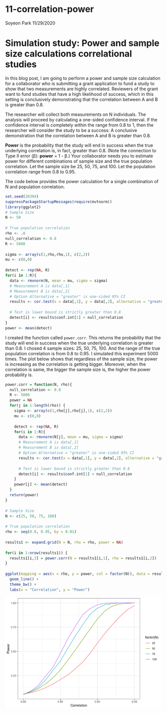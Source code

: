 11-correlation-power
================
Soyeon Park
11/29/2020

# Simulation study: Power and sample size calculations correlational studies

In this blog post, I am going to perform a power and sample size
calculation for a collaborator who is submitting a grant application to
fund a study to show that two measurements are highly correlated.
Reviewers of the grant want to fund studies that have a high likelihood
of success, which in this setting is conclusively demonstrating that the
correlation between A and B is greater than 0.8.

The researcher will collect both measurements on N individuals. The
analysis will proceed by calculating a one-sided confidence interval. If
the confidence interval is completely within the range from 0.8 to 1,
then the researcher will consider the study to be a success: A
conclusive demonstration that the correlation between A and B is greater
than 0.8.

**Power** is the probability that the study will end in success when the
true underlying correlation is, in fact, greater than 0.8. (Note the
connection to Type II error (β): **power** = 1 - β.) Your collaborator
needs you to estimate power for different combinations of sample size
and the true population correlation. Let the sample size be 25, 50, 75,
and 100. Let the population correlation range from 0.8 to 0.95.

The code below provides the power calculation for a single combination
of N and population correlation.

``` r
set.seed(20394)
suppressPackageStartupMessages(require(mvtnorm))
library(ggplot2)
# Sample Size
N <- 50

# True population correlation
rho <- .8
null_correlation <- 0.8
R <- 5000

sigma <- array(c(1,rho,rho,1), c(2,2))
mu <- c(0,0)

detect <- rep(NA, R)
for(i in 1:R){
  data <- rmvnorm(N, mean = mu, sigma = sigma)
  # Measurement A is data[,1]
  # Measurement B is data[,2]
  # Option Alternative = "greater" is one-sided 95% CI
  results <- cor.test(x = data[,1], y = data[,2], alternative = "greater")
  
  # Test is lower bound is strictly greater than 0.8
  detect[i] <- results$conf.int[1] > null_correlation
}
power <- mean(detect)
```

I created the function called `power.corr`. This returns the probability
that the study will end in success when the true underlying correlation
is greater than 0.8. I chosed 4 sample sizes: 25, 50, 75, 100. And the
range of the true population correlation is from 0.8 to 0.95. I
simulated this experiment 5000 times. The plot below shows that
regardless of the sample size, the power is increasing as the
correlation is getting bigger. Moreover, when the correlation is same,
the bigger the sample size is, the higher the power probability is.

``` r
power.corr = function(N, rho){
  null_correlation <- 0.8
  R <- 5000
  power = NA
  for(j in 1:length(rho)) {
    sigma <- array(c(1,rho[j],rho[j],1), c(2,2))
    mu <- c(0,0)

    detect <- rep(NA, R)
    for(i in 1:R){
      data <- rmvnorm(N[j], mean = mu, sigma = sigma)
      # Measurement A is data[,1]
      # Measurement B is data[,2]
      # Option Alternative = "greater" is one-sided 95% CI
      results <- cor.test(x = data[,1], y = data[,2], alternative = "greater")
  
      # Test is lower bound is strictly greater than 0.8
      detect[i] <- results$conf.int[1] > null_correlation
    }
    power[j] <- mean(detect)
  }
  return(power)
}

# Sample Size
N <- c(25, 50, 75, 100)

# True population correlation
rho <- seq(0.8, 0.95, by = 0.01)

results1 <- expand.grid(N = N, rho = rho, power = NA)
 
for(i in 1:nrow(results1)) {
  results1[i,3] = power.corr(N = results1[i,1], rho = results1[i,2])
}

ggplot(mapping = aes(x = rho, y = power, col = factor(N)), data = results1) +
  geom_line() + 
  theme_bw() +
  labs(x = "Correlation", y = "Power")
```

![](writeup_files/figure-gfm/unnamed-chunk-2-1.png)<!-- -->
